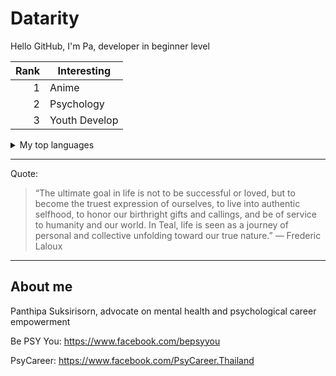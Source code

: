 # Datarity
Hello GitHub, I'm Pa, developer in beginner level

| Rank | Interesting   |
|-----:|---------------|
|     1| Anime         |
|     2| Psychology    |
|     3| Youth Develop |

<details>
<summary>My top languages</summary>

| Rank | Languages |
|-----:|-----------|
|     1| R|
|     2| SQL    |
|     3| Python       |
|     4| JavaScript    |
|     5| C#       |


</details>

---
Quote: 
> “The ultimate goal in life is not to be successful or loved, but to become the truest expression of ourselves, to live into authentic selfhood, to honor our birthright gifts and callings, and be of service to humanity and our world. In Teal, life is seen as a journey of personal and collective unfolding toward our true nature.”
—  Frederic Laloux
---
## About me

Panthipa Suksirisorn, advocate on mental health and psychological career empowerment

Be PSY You: https://www.facebook.com/bepsyyou

PsyCareer: https://www.facebook.com/PsyCareer.Thailand
